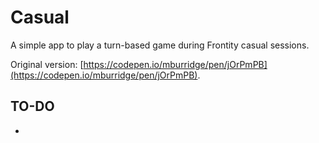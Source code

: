 # Casual

A simple app to play a turn-based game during Frontity casual sessions.

Original version: [https://codepen.io/mburridge/pen/jOrPmPB](https://codepen.io/mburridge/pen/jOrPmPB).

## TO-DO

-


